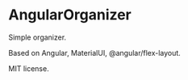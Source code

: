 # AngularOrganizer

Simple organizer.

Based on Angular, MaterialUI, @angular/flex-layout.

MIT license.
